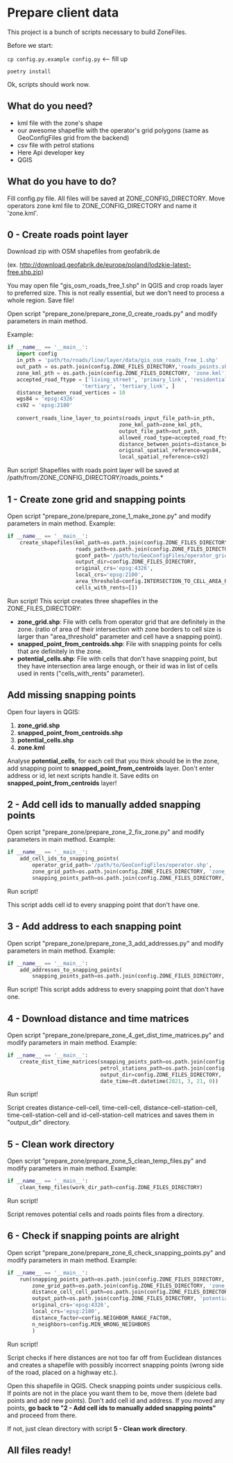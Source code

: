 Prepare client data
===================

This project is a bunch of scripts necessary to build ZoneFiles.

Before we start:

``cp config.py.example config.py`` <-- fill up

``poetry install``

Ok, scripts should work now.

What do you need?
-----------------

- kml file with the zone's shape 
- our awesome shapefile with the operator's grid polygons
   (same as GeoConfigFiles grid from the backend)
- csv file with petrol stations
- Here Api developer key
- QGIS 


What do you have to do?
-----------------------

Fill config.py file. All files will be saved at ZONE_CONFIG_DIRECTORY.
Move operators zone kml file to ZONE_CONFIG_DIRECTORY and name it 'zone.kml'.


0 - Create roads point layer
------------------------
Download zip with OSM shapefiles from geofabrik.de 

(ex. http://download.geofabrik.de/europe/poland/lodzkie-latest-free.shp.zip)

You may open file "gis_osm_roads_free_1.shp" in QGIS and crop roads layer to preferred
size. This is not really essential, but we don't need to process a whole region.
Save file!

Open script "prepare_zone/prepare_zone_0_create_roads.py" and modify parameters in main method.

Example:
```python
if __name__ == '__main__':
   import config
   in_pth = 'path/to/roads/line/layer/data/gis_osm_roads_free_1.shp'
   out_path = os.path.join(config.ZONE_FILES_DIRECTORY,'roads_points.shp')
   zone_kml_pth = os.path.join(config.ZONE_FILES_DIRECTORY, 'zone.kml')
   accepted_road_ftype = ['living_street', 'primary_link', 'residential', 'secondary', 'secondary_link',
                        'tertiary', 'tertiary_link', ]
   distance_between_road_vertices = 10
   wgs84 = 'epsg:4326'
   cs92 = 'epsg:2180'
   
   convert_roads_line_layer_to_points(roads_input_file_path=in_pth,
                                    zone_kml_path=zone_kml_pth,
                                    output_file_path=out_path,
                                    allowed_road_type=accepted_road_ftype,
                                    distance_between_points=distance_between_road_vertices,
                                    original_spatial_reference=wgs84,
                                    local_spatial_reference=cs92)
```

Run script!
Shapefiles with roads point layer will be saved at /path/from/ZONE_CONFIG_DIRECTORY/roads_points.*

1 - Create zone grid and snapping points
------------------------------------
Open script "prepare_zone/prepare_zone_1_make_zone.py" and modify parameters in main method.
Example:
```python
if __name__ == '__main__':
    create_shapefiles(kml_path=os.path.join(config.ZONE_FILES_DIRECTORY, 'zone.kml'),
                      roads_path=os.path.join(config.ZONE_FILES_DIRECTORY, 'roads_points.shp'),
                      gconf_path='/path/to/GeoConfigFiles/operator_grid.shp',
                      output_dir=config.ZONE_FILES_DIRECTORY,
                      original_crs='epsg:4326',
                      local_crs='epsg:2180',
                      area_threshold=config.INTERSECTION_TO_CELL_AREA_RATIO_THRESHOLD,
                      cells_with_rents=[])
```
Run script!
This script creates three shapefiles in the ZONE_FILES_DIRECTORY:
- **zone_grid.shp**: File with cells from operator grid that are definitely in the zone. 
  (ratio of area of their intersection with zone borders to cell size is larger than "area_threshold" 
  parameter and cell have a snapping point).
- **snapped_point_from_centroids.shp**: File with snapping points for cells that are definitely in the zone.
- **potential_cells.shp**: File with cells that don't have snapping point, but they have intersection area 
  large enough, or their id was in list of cells used in rents ("cells_with_rents" parameter).
  
Add missing snapping points
---------------------------
Open four layers in QGIS:
1. **zone_grid.shp**
2. **snapped_point_from_centroids.shp**
3. **potential_cells.shp**
4. **zone.kml**


Analyse **potential_cells**, for each cell that you think should be in the zone, add snapping point to
**snapped_point_from_centroids** layer. Don't enter address or id, let next scripts handle it.
Save edits on **snapped_point_from_centroids** layer!

2 - Add cell ids to manually added snapping points
----------------------------------------------
Open script "prepare_zone/prepare_zone_2_fix_zone.py" and modify parameters in main method.
Example:
```python
if __name__ == '__main__':
    add_cell_ids_to_snapping_points(
        operator_grid_path='/path/to/GeoConfigFiles/operator.shp',
        zone_grid_path=os.path.join(config.ZONE_FILES_DIRECTORY, 'zone_grid.shp'),
        snapping_points_path=os.path.join(config.ZONE_FILES_DIRECTORY, 'snapped_point_from_centroids.shp')
```
Run script!

This script adds cell id to every snapping point that don't have one.

3 - Add address to each snapping point
----------------------------------
Open script "prepare_zone/prepare_zone_3_add_addresses.py" and modify parameters in main method.
Example:
```python
if __name__ == '__main__':
    add_addresses_to_snapping_points(
        snapping_points_path=os.path.join(config.ZONE_FILES_DIRECTORY, 'snapped_point_from_centroids.shp'))
```
Run script!
This script adds address to every snapping point that don't have one.

4 - Download distance and time matrices
-----------------------------------
Open script "prepare_zone/prepare_zone_4_get_dist_time_matrices.py" and modify parameters in main method.
Example:
```python
if __name__ == '__main__':
    create_dist_time_matrices(snapping_points_path=os.path.join(config.ZONE_FILES_DIRECTORY, 'snapped_point_from_centroids.shp'),
                              petrol_stations_path=os.path.join(config.ZONE_FILES_DIRECTORY, 'petrol_stations.csv'),
                              output_dir=config.ZONE_FILES_DIRECTORY,
                              date_time=dt.datetime(2021, 3, 21, 0)) 
```
Run script!

Script creates distance-cell-cell, time-cell-cell, distance-cell-station-cell, time-cell-station-cell and
    id-cell-station-cell matrices and saves them in "output_dir" directory.

5 - Clean work directory
--------------------
Open script "prepare_zone/prepare_zone_5_clean_temp_files.py" and modify parameters in main method.
Example:
```python
if __name__ == '__main__':
    clean_temp_files(work_dir_path=config.ZONE_FILES_DIRECTORY)
```
Run script!

Script removes potential cells and roads points files from a directory.


6 - Check if snapping points are alright
-------------------------------------

Open script "prepare_zone/prepare_zone_6_check_snapping_points.py" and modify parameters in main method.
Example:
```python
if __name__ == '__main__':
    run(snapping_points_path=os.path.join(config.ZONE_FILES_DIRECTORY, 'snapped_point_from_centroids.shp'),
        zone_grid_path=os.path.join(config.ZONE_FILES_DIRECTORY, 'zone_grid.shp'),
        distance_cell_cell_path=os.path.join(config.ZONE_FILES_DIRECTORY, 'distance_cell_cell.npy'),
        output_path=os.path.join(config.ZONE_FILES_DIRECTORY, 'potential_wrong_snapping_points.shp'),
        original_crs='epsg:4326',
        local_crs='epsg:2180',
        distance_factor=config.NEIGHBOR_RANGE_FACTOR,
        n_neighbors=config.MIN_WRONG_NEIGHBORS
        )
```
Run script!

Script checks if here distances are not too far off from Euclidean distances and creates a shapefile 
with possibly incorrect snapping points (wrong side of the road, placed on a highway etc.).

Open this shapefile in QGIS. Check snapping points under suspicious cells. If points are not in the 
place you want them to be, move them (delete bad points and add new points). Don't add cell id and address.
If you moved any points, **go back to "2 - Add cell ids to manually added snapping points"** and proceed
from there.

If not, just clean directory with script **5 - Clean work directory**.

All files ready!
---------------------------------------------------
